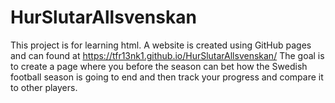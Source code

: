 # HurSlutarAllsvenskan

This project is for learning html. A website is created using GitHub pages and can found at https://tfr13nk1.github.io/HurSlutarAllsvenskan/
The goal is to create a page where you before the season can bet how the Swedish football season is going to end and then track your progress and compare it to other players.
